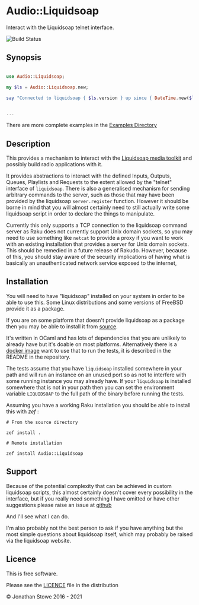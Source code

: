 # Audio::Liquidsoap

Interact with the Liquidsoap telnet interface.

![Build Status](https://github.com/jonathanstowe/Audio-Liquidsoap/workflows/CI/badge.svg)

## Synopsis

```raku

use Audio::Liquidsoap;

my $ls = Audio::Liquidsoap.new;

say "Connected to liquidsoap { $ls.version } up since { DateTime.new($ls.uptime) }";


...

```

There are more complete examples in the [Examples Directory](./examples)

## Description

This provides a mechanism to interact with the [Liquidsoap media
toolkit](https://liquidsoap.info/) and possibly build radio applications
with it.

It provides abstractions to interact with the defined Inputs, Outputs,
Queues, Playlists and Requests to the extent allowed by the "telnet"
interface of `liquidsoap`.  There is also a generalised mechanism
for sending arbitrary commands to the server, such as those that may
have been provided by the liquidsoap `server.register` function.
However it should be borne in mind that you will almost certainly need
to still actually write some liquidsoap script in order to declare
the things to manipulate. 

Currently this only supports a TCP connection to the liquidsoap command
server as Raku does not currently support Unix domain sockets, so you
may need to use something like `netcat` to provide a proxy if you
want to work with an existing installation that provides a server for
Unix domain sockets. This should be remedied in a future release of Rakudo.
However, because of this, you should stay aware of the security implications
of having what is basically an unauthenticated network service exposed to the internet,

## Installation

You will need to have "liquidsoap"  installed on your system in order to
be able to use this. Some Linux distributions and some versions of FreeBSD
provide it as a package.

If you are on some platform that doesn't provide liquidsoap as a package
then you may be able to install it from [source](http://liquidsoap.info/download.html).

It's written in OCaml and has lots of dependencies that you are unlikely
to already have but it's doable on most platforms.  Alternatively there is
a [docker image](https://hub.docker.com/repository/docker/jonathanstowe/rakudo-liquidsoap)
want to use that to run the tests, it is described in the README in the repository.

The tests assume that you have `liquidsoap` installed somewhere in your
path and will run an instance on an unused port so as not to interfere
with some running instance you may already have.  If your `liquidsoap`
is installed somewhere that is not in your path then you can set the
environment variable `LIQUIDSOAP` to the full path of the binary
before running the tests.


Assuming you have a working Raku installation you should be able to
install this with *zef* :

    # From the source directory
   
    zef install .

    # Remote installation

    zef install Audio::Liquidsoap

## Support

Because of the potential complexity that can be achieved in 
custom liquidsoap scripts, this almost certainly doesn't cover
every possibility in the interface, but if you really need
something I have omitted or have other suggestions please raise
an issue at [github](https://github.com/jonathanstowe/Audio-Liquidsoap/issues)

And I'll see what I can do.

I'm also probably not the best person to ask if you have anything
but the most simple questions about liquidsoap itself, which may
probably be raised via the liquidsoap website.

## Licence

This is free software.

Please see the [LICENCE](LICENCE) file in the distribution

© Jonathan Stowe 2016 - 2021

